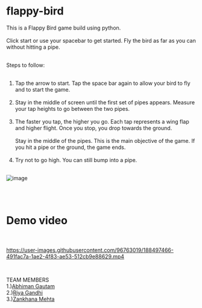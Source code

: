 # flappy-bird
This is a Flappy Bird game build using python.<br></br>
Click start or use your spacebar to get started. Fly the bird as far as you can without hitting a pipe.<br></br>

Steps to follow:<br></br>
1. Tap the arrow to start. Tap the space bar again to allow your bird to fly and to start the game.<br></br>
2. Stay in the middle of screen until the first set of pipes appears. Measure your tap heights to go between the two pipes.<br></br>
3. The faster you tap, the higher you go. Each tap represents a wing flap and higher flight. Once you stop, you drop towards the ground.<br></br> 
   Stay in the middle of the pipes. This is the main objective of the game. If you hit a pipe or the ground, the game ends.<br></br>
4. Try not to go high. You can still bump into a pipe.<br></br>


![image](https://user-images.githubusercontent.com/96763019/188495730-a048a35a-4c32-49cd-8104-4452f69985d7.png)

<br></br>
# Demo video<br></br>



https://user-images.githubusercontent.com/96763019/188497466-491fac7a-1ae2-4f83-ae53-512cb9e88629.mp4

<br>

TEAM MEMBERS
<br>
1.)<a href="https://github.com/Abhiman1211">Abhiman Gautam </a>
<br>
2.)<a href="https://github.com/Riya1929">Riya Gandhi </a>
<br>
3.)<a href="https://github.com/zankhana46">Zankhana Mehta </a>
